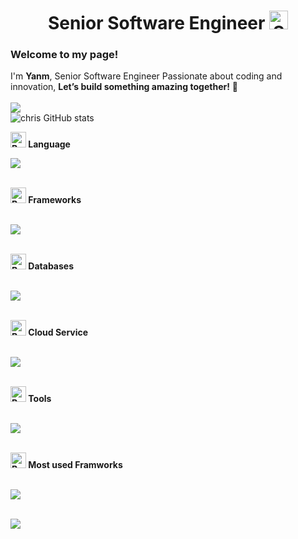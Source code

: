 
<div align="center">
  <h1>
    Senior Software Engineer <img src="https://raw.githubusercontent.com/Tarikul-Islam-Anik/Animated-Fluent-Emojis/master/Emojis/Smilies/Smiling%20Face%20with%20Sunglasses.png" 
         alt="Smiling Face with Sunglasses" width="30" height="30" /> 
  </h1>
</div>
<h3>Welcome to my page! </h3> 
I'm <strong>Yanm</strong>, Senior Software Engineer Passionate about coding and innovation, <strong>Let’s build something amazing together!</strong> 🚀
<br><br>
<a href="https://visitcount.itsvg.in">
  <img src="https://visitcount.itsvg.in/api?id=yanm-dev&label=Profile%20Views&color=3&icon=0&pretty=true" />
</a>
<br>
<img src="https://github-readme-stats.vercel.app/api?username=yanm-dev&theme=dark&show_icons=true" 
     alt="chris GitHub stats">

<strong><img src="https://raw.githubusercontent.com/Tarikul-Islam-Anik/Animated-Fluent-Emojis/master/Emojis/Hand%20gestures/Backhand%20Index%20Pointing%20Down%20Light%20Skin%20Tone.png" alt="Backhand Index Pointing Down Light Skin Tone" width="25" height="25" /> Language</strong><br>
<p align="left">
  <a href="https://skillicons.dev">
    <img src="https://skillicons.dev/icons?i=react,ruby,javascript,typescript,html,css,nodejs" />
  </a>
</p>
<br>
<strong><img src="https://raw.githubusercontent.com/Tarikul-Islam-Anik/Animated-Fluent-Emojis/master/Emojis/Hand%20gestures/Backhand%20Index%20Pointing%20Down%20Light%20Skin%20Tone.png" alt="Backhand Index Pointing Down Light Skin Tone" width="25" height="25" /> Frameworks</strong><br><br>
<p align="left">
  <a href="https://skillicons.dev">
    <img src="https://skillicons.dev/icons?i=rails,react,expressjs,nestjs,nextjs,bootstrap,tailwind,fastapi,angular" />
  </a>
</p>
<br>
<strong><img src="https://raw.githubusercontent.com/Tarikul-Islam-Anik/Animated-Fluent-Emojis/master/Emojis/Hand%20gestures/Backhand%20Index%20Pointing%20Down%20Light%20Skin%20Tone.png" alt="Backhand Index Pointing Down Light Skin Tone" width="25" height="25" /> Databases</strong><br><br>
<p align="left">
  <a href="https://skillicons.dev">
    <img src="https://skillicons.dev/icons?i=mysql,postgres,mongodb,redis,firebase" />
  </a>
</p>
<br>
<strong><img src="https://raw.githubusercontent.com/Tarikul-Islam-Anik/Animated-Fluent-Emojis/master/Emojis/Hand%20gestures/Backhand%20Index%20Pointing%20Down%20Light%20Skin%20Tone.png" alt="Backhand Index Pointing Down Light Skin Tone" width="25" height="25" /> Cloud Service</strong><br><br>
<p align="left">
  <a href="https://skillicons.dev">
    <img src="https://skillicons.dev/icons?i=aws,gcp,azure" />
  </a>
</p>
<br>
<strong><img src="https://raw.githubusercontent.com/Tarikul-Islam-Anik/Animated-Fluent-Emojis/master/Emojis/Hand%20gestures/Backhand%20Index%20Pointing%20Down%20Light%20Skin%20Tone.png" alt="Backhand Index Pointing Down Light Skin Tone" width="25" height="25" /> Tools</strong><br><br>
<p align="left">
  <a href="https://skillicons.dev">
    <img src="https://skillicons.dev/icons?i=git,github,gitlab,docker,kubernetes,postman,npm,vim" />
  </a>
</p>
<br>
<strong><img src="https://raw.githubusercontent.com/Tarikul-Islam-Anik/Animated-Fluent-Emojis/master/Emojis/Hand%20gestures/Backhand%20Index%20Pointing%20Down%20Light%20Skin%20Tone.png" alt="Backhand Index Pointing Down Light Skin Tone" width="25" height="25" /> Most used Framworks</strong><br><br>
<p align="left">
  <a href="https://skillicons.dev">
    <img src="https://skillicons.dev/icons?i=react,rails,next,nest,fastapi" />
  </a>
</p>
<br>
<img src="https://camo.githubusercontent.com/5d14fbc6ba7c1c48ab354d37f34e012b55dbe30ed9e63694794e8bdc2cf27f4b/68747470733a2f2f6769746875622d70726f66696c652d74726f7068792e76657263656c2e6170702f3f757365726e616d653d616c706861626f73733131303426636f6c756d6e3d38267468656d653d6f6e656461726b">
